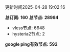 更新时间2025-04-28 19:02:16

**总订阅: 160**
**总节点: 28964**
- vless节点: 6648
- hysteria2节点: 2

**google ping有效节点: 592**

